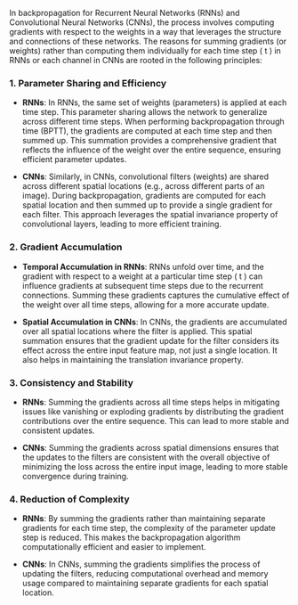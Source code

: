 In backpropagation for Recurrent Neural Networks (RNNs) and Convolutional Neural Networks (CNNs), the process involves computing gradients with respect to the weights in a way that leverages the structure and connections of these networks. The reasons for summing gradients (or weights) rather than computing them individually for each time step \( t \) in RNNs or each channel in CNNs are rooted in the following principles:

### 1. **Parameter Sharing and Efficiency**
- **RNNs**: In RNNs, the same set of weights (parameters) is applied at each time step. This parameter sharing allows the network to generalize across different time steps. When performing backpropagation through time (BPTT), the gradients are computed at each time step and then summed up. This summation provides a comprehensive gradient that reflects the influence of the weight over the entire sequence, ensuring efficient parameter updates.
  
- **CNNs**: Similarly, in CNNs, convolutional filters (weights) are shared across different spatial locations (e.g., across different parts of an image). During backpropagation, gradients are computed for each spatial location and then summed up to provide a single gradient for each filter. This approach leverages the spatial invariance property of convolutional layers, leading to more efficient training.

### 2. **Gradient Accumulation**
- **Temporal Accumulation in RNNs**: RNNs unfold over time, and the gradient with respect to a weight at a particular time step \( t \) can influence gradients at subsequent time steps due to the recurrent connections. Summing these gradients captures the cumulative effect of the weight over all time steps, allowing for a more accurate update.
  
- **Spatial Accumulation in CNNs**: In CNNs, the gradients are accumulated over all spatial locations where the filter is applied. This spatial summation ensures that the gradient update for the filter considers its effect across the entire input feature map, not just a single location. It also helps in maintaining the translation invariance property.

### 3. **Consistency and Stability**
- **RNNs**: Summing the gradients across all time steps helps in mitigating issues like vanishing or exploding gradients by distributing the gradient contributions over the entire sequence. This can lead to more stable and consistent updates.
  
- **CNNs**: Summing the gradients across spatial dimensions ensures that the updates to the filters are consistent with the overall objective of minimizing the loss across the entire input image, leading to more stable convergence during training.

### 4. **Reduction of Complexity**
- **RNNs**: By summing the gradients rather than maintaining separate gradients for each time step, the complexity of the parameter update step is reduced. This makes the backpropagation algorithm computationally efficient and easier to implement.
  
- **CNNs**: In CNNs, summing the gradients simplifies the process of updating the filters, reducing computational overhead and memory usage compared to maintaining separate gradients for each spatial location.

